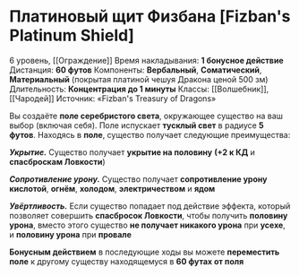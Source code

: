 # Платиновый щит Физбана [Fizban's Platinum Shield]
6 уровень, [[Ограждение]]
Время накладывания: **1 бонусное действие**
Дистанция: **60 футов**
Компоненты: **Вербальный**, **Соматический**, **Материальный** (покрытая платиной чешуя Дракона ценой 500 зм)
Длительность: **Концентрация до 1 минуты**
Классы: [[Волшебник]], [[Чародей]]
Источник: «Fizban's Treasury of Dragons»

Вы создаёте **поле серебристого света**, окружающее существо на ваш выбор (включая себя). Поле испускает **тусклый свет** в радиусе **5 футов**. Находясь в **поле**, существо получает следующие преимущества:

**_Укрытие._** Существо получает **укрытие на половину** **(+2 к КД** и **спасброскам Ловкости**)

**_Сопротивление урону._** Существо получает **сопротивление урону кислотой**, **огнём**, **холодом**, **электричеством** и **ядом**

**_Увёртливость._** Если существо попадает под действие эффекта, который позволяет совершить **спасбросок Ловкости**, чтобы получить **половину урона**, вместо этого существо **не получает никакого урона** при **усехе**, и **половину урона** при **провале**

**Бонусным действием** в последующие ходы вы можете **переместить поле** к другому существу находящемуся в **60 футах от поля**